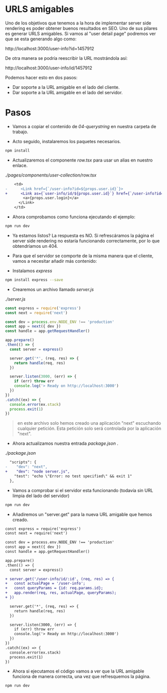 # URLS amigables

Uno de los objetivos que tenemos a la hora de implementar server side rendering es poder obtener buenos resultados en SEO. Uno de sus pilares es generar URLS amigables. Si vamos al "user detail page" podremos ver que se esta generando algo como:

http://localhost:3000/user-info?id=1457912

De otra manera se podría reescribir la URL mostrándola así:

http://localhost:3000/user-info/id/1457912

Podemos hacer esto en dos pasos:
  - Dar soporte a la URL amigable en el lado del cliente.
  - Dar soporte a la URL amigable en el lado del servidor.

# Pasos

- Vamos a copiar el contenido de _04-querystring_ en nuestra carpeta de trabajo.

- Acto seguido, instalaremos los paquetes necesarios.

```bash
npm install
```
- Actualizaremos el componente  _row.tsx_  para usar un alias en nuestro enlace.

_./pages/components/user-collection/row.tsx_

```diff
    <td>
-      <Link href={`/user-info?id=${props.user.id}`}>
+      <Link as={`user-info/id/${props.user.id}`} href={`/user-info?id=${props.user.id}`}>
        <a>{props.user.login}</a>
      </Link>    
    </td>
```

- Ahora comprobamos como funciona ejecutando el ejemplo:

```bash
npm run dev
```

- Ya estamos listos? La respuesta es NO. Si refrescáramos la página el server side rendering no estaría funcionando correctamente, por lo que obtendríamos un 404.

- Para que el servidor se comporte de la misma manera que el cliente, vamos a necesitar añadir más contenido:

- Instalamos _express_

```bash
npm install express --save
```

- Crearemos un archivo llamado _server.js_ 

_./server.js_

```javascript
const express = require('express')
const next = require('next')

const dev = process.env.NODE_ENV !== 'production'
const app = next({ dev })
const handle = app.getRequestHandler()

app.prepare()
.then(() => {
  const server = express()

  server.get('*', (req, res) => {
    return handle(req, res)
  })

  server.listen(3000, (err) => {
    if (err) throw err
    console.log('> Ready on http://localhost:3000')
  })
})
.catch((ex) => {
  console.error(ex.stack)
  process.exit(1)
})
```

> en este archivo solo hemos creado una aplicación "next" escuchando cualquier petición. Esta petición solo será controlada por la aplicación "next".

- Ahora actualizamos nuestra entrada _package.json_ .

_./package.json_

```diff
  "scripts": {
-    "dev": "next",
+    "dev": "node server.js",
    "test": "echo \"Error: no test specified\" && exit 1"
  },
```

- Vamos a comprobar si el servidor esta funcionando (todavía sin URL limpia del lado del servidor)

```bash
npm run dev
```

- Añadiremos un "server.get" para la nueva URL amigable que hemos creado.

```diff
const express = require('express')
const next = require('next')

const dev = process.env.NODE_ENV !== 'production'
const app = next({ dev })
const handle = app.getRequestHandler()

app.prepare()
.then(() => {
  const server = express()

+ server.get('/user-info/id/:id', (req, res) => {
+   const actualPage = '/user-info';
+   const queryParams = {id: req.params.id};
+   app.render(req, res, actualPage, queryParams);
+ })

  server.get('*', (req, res) => {
    return handle(req, res)
  })

  server.listen(3000, (err) => {
    if (err) throw err
    console.log('> Ready on http://localhost:3000')
  })
})
.catch((ex) => {
  console.error(ex.stack)
  process.exit(1)
})
```

- Ahora si ejecutamos el código vamos a ver que la URL amigable funciona de manera correcta, una vez que refresquemos la página.

```bash
npm run dev
```